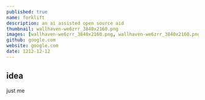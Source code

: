 ```yaml
---
published: true
name: forklift
description: an ai assisted open source aid
thumbnail: wallhaven-we6zrr_3840x2160.png
images: [wallhaven-we6zrr_3840x2160.png, wallhaven-we6zrr_3840x2160.png, wallhaven-we6zrr_3840x2160.png, initial-d-trueno-anime-police-girl-8k-eg.jpg]
github: google.com
website: google.com
date: 1212-12-12
---
```

## idea
just me
